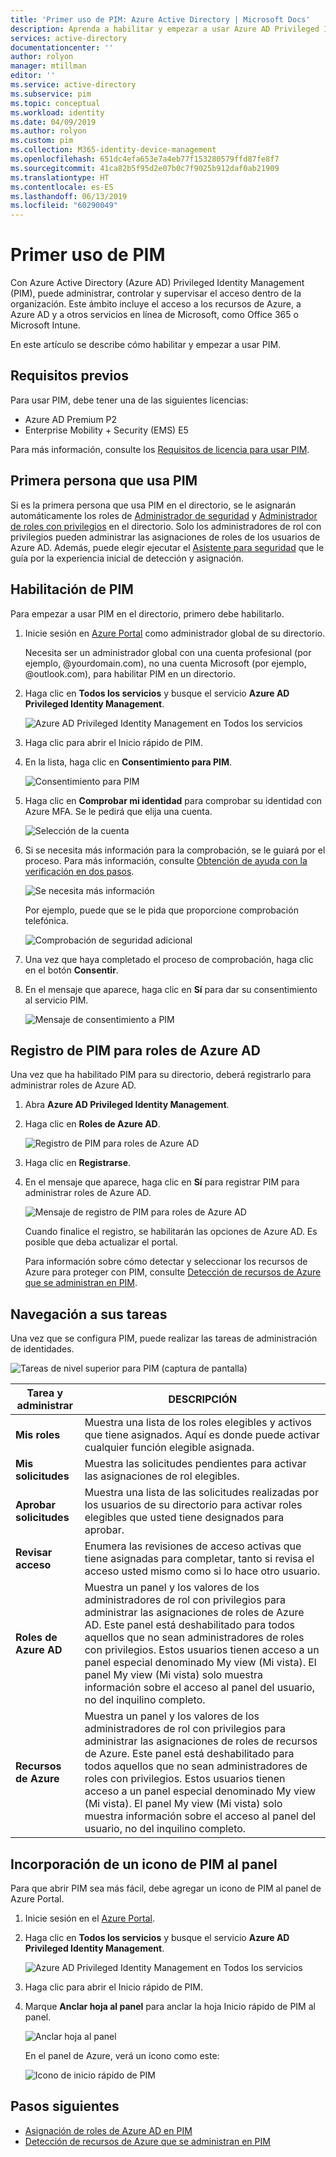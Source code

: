 ```yaml
---
title: 'Primer uso de PIM: Azure Active Directory | Microsoft Docs'
description: Aprenda a habilitar y empezar a usar Azure AD Privileged Identity Management (PIM) en Azure Portal.
services: active-directory
documentationcenter: ''
author: rolyon
manager: mtillman
editor: ''
ms.service: active-directory
ms.subservice: pim
ms.topic: conceptual
ms.workload: identity
ms.date: 04/09/2019
ms.author: rolyon
ms.custom: pim
ms.collection: M365-identity-device-management
ms.openlocfilehash: 651dc4efa653e7a4eb77f153280579ffd87fe8f7
ms.sourcegitcommit: 41ca82b5f95d2e07b0c7f9025b912daf0ab21909
ms.translationtype: HT
ms.contentlocale: es-ES
ms.lasthandoff: 06/13/2019
ms.locfileid: "60290049"
---
```

# <a name="start-using-pim"></a>Primer uso de PIM

Con Azure Active Directory (Azure AD) Privileged Identity Management (PIM), puede administrar, controlar y supervisar el acceso dentro de la organización. Este ámbito incluye el acceso a los recursos de Azure, a Azure AD y a otros servicios en línea de Microsoft, como Office 365 o Microsoft Intune.

En este artículo se describe cómo habilitar y empezar a usar PIM.

## <a name="prerequisites"></a>Requisitos previos

Para usar PIM, debe tener una de las siguientes licencias:

- Azure AD Premium P2
- Enterprise Mobility + Security (EMS) E5

Para más información, consulte los [Requisitos de licencia para usar PIM](subscription-requirements.md).

## <a name="first-person-to-use-pim"></a>Primera persona que usa PIM

Si es la primera persona que usa PIM en el directorio, se le asignarán automáticamente los roles de [Administrador de seguridad](../users-groups-roles/directory-assign-admin-roles.md#security-administrator) y [Administrador de roles con privilegios](../users-groups-roles/directory-assign-admin-roles.md#privileged-role-administrator) en el directorio. Solo los administradores de rol con privilegios pueden administrar las asignaciones de roles de los usuarios de Azure AD. Además, puede elegir ejecutar el [Asistente para seguridad](pim-security-wizard.md) que le guía por la experiencia inicial de detección y asignación.

## <a name="enable-pim"></a>Habilitación de PIM

Para empezar a usar PIM en el directorio, primero debe habilitarlo.

1. Inicie sesión en [Azure Portal](https://portal.azure.com/) como administrador global de su directorio.

    Necesita ser un administrador global con una cuenta profesional (por ejemplo, @yourdomain.com), no una cuenta Microsoft (por ejemplo, @outlook.com), para habilitar PIM en un directorio.

1. Haga clic en **Todos los servicios** y busque el servicio **Azure AD Privileged Identity Management**.

    ![Azure AD Privileged Identity Management en Todos los servicios](./media/pim-getting-started/pim-all-services-find.png)

1. Haga clic para abrir el Inicio rápido de PIM.

1. En la lista, haga clic en **Consentimiento para PIM**.

    ![Consentimiento para PIM](./media/pim-getting-started/consent-pim.png)

1. Haga clic en **Comprobar mi identidad** para comprobar su identidad con Azure MFA. Se le pedirá que elija una cuenta.

    ![Selección de la cuenta](./media/pim-getting-started/pick-account.png)

1. Si se necesita más información para la comprobación, se le guiará por el proceso. Para más información, consulte [Obtención de ayuda con la verificación en dos pasos](https://go.microsoft.com/fwlink/p/?LinkId=708614).

    ![Se necesita más información](./media/pim-getting-started/more-information-required.png)

    Por ejemplo, puede que se le pida que proporcione comprobación telefónica.

    ![Comprobación de seguridad adicional](./media/pim-getting-started/additional-security-verification.png)

1. Una vez que haya completado el proceso de comprobación, haga clic en el botón **Consentir**.

1. En el mensaje que aparece, haga clic en **Sí** para dar su consentimiento al servicio PIM.

    ![Mensaje de consentimiento a PIM](./media/pim-getting-started/consent-pim-message.png)

## <a name="sign-up-pim-for-azure-ad-roles"></a>Registro de PIM para roles de Azure AD

Una vez que ha habilitado PIM para su directorio, deberá registrarlo para administrar roles de Azure AD.

1. Abra **Azure AD Privileged Identity Management**.

1. Haga clic en **Roles de Azure AD**.

    ![Registro de PIM para roles de Azure AD](./media/pim-getting-started/sign-up-pim-azure-ad-roles.png)

1. Haga clic en **Registrarse**.

1. En el mensaje que aparece, haga clic en **Sí** para registrar PIM para administrar roles de Azure AD.

    ![Mensaje de registro de PIM para roles de Azure AD](./media/pim-getting-started/sign-up-pim-message.png)

    Cuando finalice el registro, se habilitarán las opciones de Azure AD. Es posible que deba actualizar el portal.

    Para información sobre cómo detectar y seleccionar los recursos de Azure para proteger con PIM, consulte [Detección de recursos de Azure que se administran en PIM](pim-resource-roles-discover-resources.md).

## <a name="navigate-to-your-tasks"></a>Navegación a sus tareas

Una vez que se configura PIM, puede realizar las tareas de administración de identidades.

![Tareas de nivel superior para PIM (captura de pantalla)](./media/pim-getting-started/pim-quickstart-tasks.png)

| Tarea y administrar | DESCRIPCIÓN |
| --- | --- |
| **Mis roles**  | Muestra una lista de los roles elegibles y activos que tiene asignados. Aquí es donde puede activar cualquier función elegible asignada. |
| **Mis solicitudes** | Muestra las solicitudes pendientes para activar las asignaciones de rol elegibles. |
| **Aprobar solicitudes** | Muestra una lista de las solicitudes realizadas por los usuarios de su directorio para activar roles elegibles que usted tiene designados para aprobar. |
| **Revisar acceso** | Enumera las revisiones de acceso activas que tiene asignadas para completar, tanto si revisa el acceso usted mismo como si lo hace otro usuario. |
| **Roles de Azure AD** | Muestra un panel y los valores de los administradores de rol con privilegios para administrar las asignaciones de roles de Azure AD. Este panel está deshabilitado para todos aquellos que no sean administradores de roles con privilegios. Estos usuarios tienen acceso a un panel especial denominado My view (Mi vista). El panel My view (Mi vista) solo muestra información sobre el acceso al panel del usuario, no del inquilino completo. |
| **Recursos de Azure** | Muestra un panel y los valores de los administradores de rol con privilegios para administrar las asignaciones de roles de recursos de Azure. Este panel está deshabilitado para todos aquellos que no sean administradores de roles con privilegios. Estos usuarios tienen acceso a un panel especial denominado My view (Mi vista). El panel My view (Mi vista) solo muestra información sobre el acceso al panel del usuario, no del inquilino completo. |

## <a name="add-a-pim-tile-to-the-dashboard"></a>Incorporación de un icono de PIM al panel

Para que abrir PIM sea más fácil, debe agregar un icono de PIM al panel de Azure Portal.

1. Inicie sesión en el [Azure Portal](https://portal.azure.com/).

1. Haga clic en **Todos los servicios** y busque el servicio **Azure AD Privileged Identity Management**.

    ![Azure AD Privileged Identity Management en Todos los servicios](./media/pim-getting-started/pim-all-services-find.png)

1. Haga clic para abrir el Inicio rápido de PIM.

1. Marque **Anclar hoja al panel** para anclar la hoja Inicio rápido de PIM al panel.

    ![Anclar hoja al panel](./media/pim-getting-started/pim-quickstart-pin-to-dashboard.png)

    En el panel de Azure, verá un icono como este:

    ![Icono de inicio rápido de PIM](./media/pim-getting-started/pim-quickstart-dashboard-tile.png)

## <a name="next-steps"></a>Pasos siguientes

- [Asignación de roles de Azure AD en PIM](pim-how-to-add-role-to-user.md)
- [Detección de recursos de Azure que se administran en PIM](pim-resource-roles-discover-resources.md)
